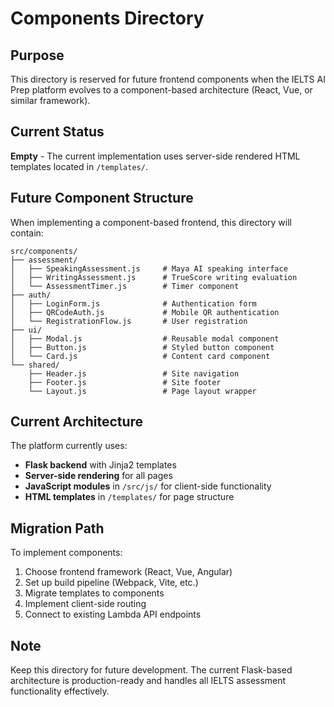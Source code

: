 # Components Directory

## Purpose
This directory is reserved for future frontend components when the IELTS AI Prep platform evolves to a component-based architecture (React, Vue, or similar framework).

## Current Status
**Empty** - The current implementation uses server-side rendered HTML templates located in `/templates/`.

## Future Component Structure
When implementing a component-based frontend, this directory will contain:

```
src/components/
├── assessment/
│   ├── SpeakingAssessment.js     # Maya AI speaking interface
│   ├── WritingAssessment.js      # TrueScore writing evaluation
│   └── AssessmentTimer.js        # Timer component
├── auth/
│   ├── LoginForm.js              # Authentication form
│   ├── QRCodeAuth.js             # Mobile QR authentication
│   └── RegistrationFlow.js       # User registration
├── ui/
│   ├── Modal.js                  # Reusable modal component
│   ├── Button.js                 # Styled button component
│   └── Card.js                   # Content card component
└── shared/
    ├── Header.js                 # Site navigation
    ├── Footer.js                 # Site footer
    └── Layout.js                 # Page layout wrapper
```

## Current Architecture
The platform currently uses:
- **Flask backend** with Jinja2 templates
- **Server-side rendering** for all pages
- **JavaScript modules** in `/src/js/` for client-side functionality
- **HTML templates** in `/templates/` for page structure

## Migration Path
To implement components:
1. Choose frontend framework (React, Vue, Angular)
2. Set up build pipeline (Webpack, Vite, etc.)
3. Migrate templates to components
4. Implement client-side routing
5. Connect to existing Lambda API endpoints

## Note
Keep this directory for future development. The current Flask-based architecture is production-ready and handles all IELTS assessment functionality effectively.